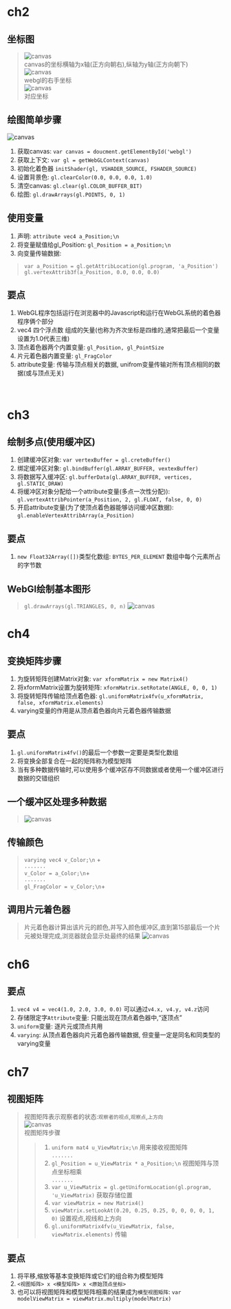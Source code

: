 # ch2
## 坐标图
 >![canvas](./static/canvas1.png)<br/>
 >canvas的坐标横轴为x轴(正方向朝右),纵轴为y轴(正方向朝下)<br/>
![canvas](./static/canvas3.png)<br/>
 >webgl的右手坐标<br/>
![canvas](./static/canvas4.png)<br/>
 >对应坐标<br/>
 ## 绘图简单步骤
![canvas](./static/canvas2.png)<br/>
1. 获取canvas: `var canvas = doucment.getElementById('webgl')`
2. 获取上下文: `var gl = getWebGLContext(canvas)`
3. 初始化着色器  `initShader(gl, VSHADER_SOURCE, FSHADER_SOURCE)`
4. 设置背景色: `gl.clearColor(0.0, 0.0, 0.0, 1.0)`
5. 清空canvas: `gl.clear(gl.COLOR_BUFFER_BIT)`
6. 绘图: `gl.drawArrays(gl.POINTS, 0, 1)`
## 使用变量
1. 声明: `attribute vec4 a_Position;\n`
2. 将变量赋值给gl_Position: `gl_Position = a_Position;\n`
3. 向变量传输数据: 
>`var a_Position = gl.getAttribLocation(gl.program, 'a_Position')`<br/>
>`gl.vertexAttrib3f(a_Position, 0.0, 0.0, 0.0)`
## 要点
1. WebGL程序包括运行在浏览器中的Javascript和运行在WebGL系统的着色器程序俩个部分
2. vec4 四个浮点数 组成的矢量(也称为齐次坐标是四维的,通常把最后一个变量设置为1.0代表三维)
3. 顶点着色器两个内置变量: `gl_Position, gl_PointSize`
4. 片元着色器内置变量:  `gl_FragColor`
5. attribute变量: 传输与顶点相关的数据, unifrom变量传输对所有顶点相同的数据(或与顶点无关)
<br/>

# ch3
## 绘制多点(使用缓冲区)
1. 创建缓冲区对象: `var vertexBuffer = gl.creteBuffer()`
2. 绑定缓冲区对象: `gl.bindBuffer(gl.ARRAY_BUFFER, vextexBuffer)`
3. 将数据写入缓冲区: `gl.bufferData(gl.ARRAY_BUFFER, vertices, gl.STATIC_DRAW)`
4. 将缓冲区对象分配给一个attribute变量(多点一次性分配)): `gl.vertexAttribPointer(a_Position, 2, gl.FLOAT, false, 0, 0)`
5. 开启attribute变量(为了使顶点着色器能够访问缓冲区数据):  `gl.enableVertexAttribArray(a_Position)`
## 要点
1. `new Float32Array([])`类型化数组: `BYTES_PER_ELEMENT` 数组中每个元素所占的字节数
## WebGl绘制基本图形
>`gl.drawArrays(gl.TRIANGLES, 0, n)`
>![canvas](./static/canvas5.png)<br/>

# ch4
## 变换矩阵步骤
1. 为旋转矩阵创建Matrix对象: `var xformMatrix = new Matrix4()`
2. 将xformMatrix设置为旋转矩阵: `xformMatrix.setRotate(ANGLE, 0, 0, 1)`
3. 将旋转矩阵传输给顶点着色器: `gl.uniformMatrix4fv(u_xformMatrix, false, xformMatrix.elements)`
4. varying变量的作用是从顶点着色器向片元着色器传输数据
## 要点
1. `gl.uniformMatrix4fv()`的最后一个参数一定要是类型化数组
2. 将变换全部复合在一起的矩阵称为模型矩阵
3. 当有多种数据传输时,可以使用多个缓冲区存不同数据或者使用一个缓冲区进行数据的交错组织
## 一个缓冲区处理多种数据
 >![canvas](./static/canvas6.png)<br/>
## 传输颜色
 >`varying vec4 v_Color;\n` +<br/>
 >`.......`<br/>
 >`v_Color = a_Color;\n`+<br/>
 >`.......`<br/>
 >`gl_FragColor = v_Color;\n`+<br/>
## 调用片元着色器
>片元着色器计算出该片元的颜色,并写入颜色缓冲区,直到第15部最后一个片元被处理完成,浏览器就会显示处最终的结果
>![canvas](./static/canvas7.png)<br/>
# ch6
## 要点
1. `vec4 v4 = vec4(1.0, 2.0, 3.0, 0.0)` 可以通过`v4.x, v4.y, v4.z`访问
2. 存储限定字`Attribute`变量: 只能出现在顶点着色器中,“逐顶点”
3. `uniform`变量: 逐片元或顶点共用
4. `varying`: 从顶点着色器向片元着色器传输数据, 但变量一定是同名和同类型的varying变量
# ch7
## 视图矩阵
>视图矩阵表示观察者的状态:`观察者的视点`,`观察点`,`上方向`<br/>
>![canvas](./static/canvas6.png)<br/>
>视图矩阵步骤
>>1. `uniform mat4 u_ViewMatrix;\n` 用来接收视图矩阵 <br/>
>>`.......`<br/>
>>2. `gl_Position = u_ViewMatrix * a_Position;\n` 视图矩阵与顶点坐标相乘<br/>
>>`.......`<br/> 
>>3. `var u_ViewMatrix = gl.getUniformLocation(gl.program, 'u_ViewMatrix)` 获取存储位置<br/>
>>4. `var viewMatrix = new Matrix4()`<br/>
>>5. `viewMatrix.setLookAt(0.20, 0.25, 0.25, 0, 0, 0, 0, 1, 0)` 设置视点,视线和上方向<br/>
>>6. `gl.uniformMatrix4fv(u_ViewMatrix, false, viewMatrix.elements)`  传输<br/>
## 要点
1. 将平移,缩放等基本变换矩阵或它们的组合称为模型矩阵
2. `<视图矩阵> x <模型矩阵> x <原始顶点坐标>`
3. 也可以将视图矩阵和模型矩阵相乘的结果成为`模型视图矩阵`:  `var modelViewMatrix = viewMatrix.multiply(modelMatrix)` 
